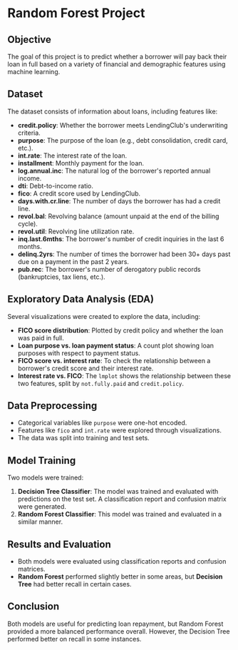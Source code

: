 # Random Forest Project

## Objective
The goal of this project is to predict whether a borrower will pay back their loan in full based on a variety of financial and demographic features using machine learning.

## Dataset
The dataset consists of information about loans, including features like:
- **credit.policy**: Whether the borrower meets LendingClub's underwriting criteria.
- **purpose**: The purpose of the loan (e.g., debt consolidation, credit card, etc.).
- **int.rate**: The interest rate of the loan.
- **installment**: Monthly payment for the loan.
- **log.annual.inc**: The natural log of the borrower's reported annual income.
- **dti**: Debt-to-income ratio.
- **fico**: A credit score used by LendingClub.
- **days.with.cr.line**: The number of days the borrower has had a credit line.
- **revol.bal**: Revolving balance (amount unpaid at the end of the billing cycle).
- **revol.util**: Revolving line utilization rate.
- **inq.last.6mths**: The borrower's number of credit inquiries in the last 6 months.
- **delinq.2yrs**: The number of times the borrower had been 30+ days past due on a payment in the past 2 years.
- **pub.rec**: The borrower's number of derogatory public records (bankruptcies, tax liens, etc.).

## Exploratory Data Analysis (EDA)
Several visualizations were created to explore the data, including:
- **FICO score distribution**: Plotted by credit policy and whether the loan was paid in full.
- **Loan purpose vs. loan payment status**: A count plot showing loan purposes with respect to payment status.
- **FICO score vs. interest rate**: To check the relationship between a borrower's credit score and their interest rate.
- **Interest rate vs. FICO**: The `lmplot` shows the relationship between these two features, split by `not.fully.paid` and `credit.policy`.

## Data Preprocessing
- Categorical variables like `purpose` were one-hot encoded.
- Features like `fico` and `int.rate` were explored through visualizations.
- The data was split into training and test sets.

## Model Training
Two models were trained:
1. **Decision Tree Classifier**: The model was trained and evaluated with predictions on the test set. A classification report and confusion matrix were generated.
2. **Random Forest Classifier**: This model was trained and evaluated in a similar manner.

## Results and Evaluation
- Both models were evaluated using classification reports and confusion matrices.
- **Random Forest** performed slightly better in some areas, but **Decision Tree** had better recall in certain cases.

## Conclusion
Both models are useful for predicting loan repayment, but Random Forest provided a more balanced performance overall. However, the Decision Tree performed better on recall in some instances.
